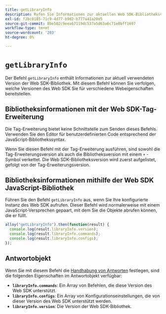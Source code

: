 ```yaml
---
title: getLibraryInfo
description: Rufen Sie Informationen zur aktuellen Web SDK-Bibliotheksversion ab.
exl-id: f2bc0185-71c9-4d77-b9d2-b777a41a20e5
source-git-commit: 8be502c9eea67119dc537a5d63a6c71e0bff1697
workflow-type: tm+mt
source-wordcount: '203'
ht-degree: 0%

---
```


# `getLibraryInfo`

Der Befehl `getLibraryInfo` enthält Informationen zur aktuell verwendeten Version der Web SDK-Bibliothek. Mit diesem Befehl können Sie verfolgen, welche Versionen des Web SDK Sie für verschiedene Webeigenschaften bereitstellen.

## Bibliotheksinformationen mit der Web SDK-Tag-Erweiterung

Die Tag-Erweiterung bietet keine Schnittstelle zum Senden dieses Befehls. Verwenden Sie den Editor für benutzerdefinierten Code entsprechend der JavaScript-Bibliothekssyntax.

Wenn Sie diesen Befehl mit der Tag-Erweiterung ausführen, sind sowohl die Tag-Erweiterungsversion als auch die Bibliotheksversion mit einem `+` -Symbol verkettet. Die Web SDK-Bibliotheksversion wird zuerst aufgelistet, gefolgt von der Tag-Erweiterungsversion.

## Bibliotheksinformationen mithilfe der Web SDK JavaScript-Bibliothek

Führen Sie den Befehl `getLibraryInfo` aus, wenn Sie Ihre konfigurierte Instanz des Web SDK aufrufen. Dieser Befehl wird normalerweise mit einem JavaScript-Versprechen gepaart, mit dem Sie die Objekte abrufen können, die er füllt.

```js
alloy("getLibraryInfo").then(function(result) {
  console.log(result.libraryInfo.version);
  console.log(result.libraryInfo.commands);
  console.log(result.libraryInfo.configs);
});
```

## Antwortobjekt

Wenn Sie mit diesem Befehl die [Handhabung von Antworten](command-responses.md) festlegen, sind die folgenden Eigenschaften im Antwortobjekt verfügbar:

* **`libraryInfo.commands`**: Ein Array von Befehlen, die diese Version des Web SDK unterstützt.
* **`libraryInfo.configs`**: Ein Array von Konfigurationseinstellungen, die von dieser Version des Web SDK unterstützt werden.
* **`libraryInfo.version`**: Die Version der Web SDK-Bibliothek.
